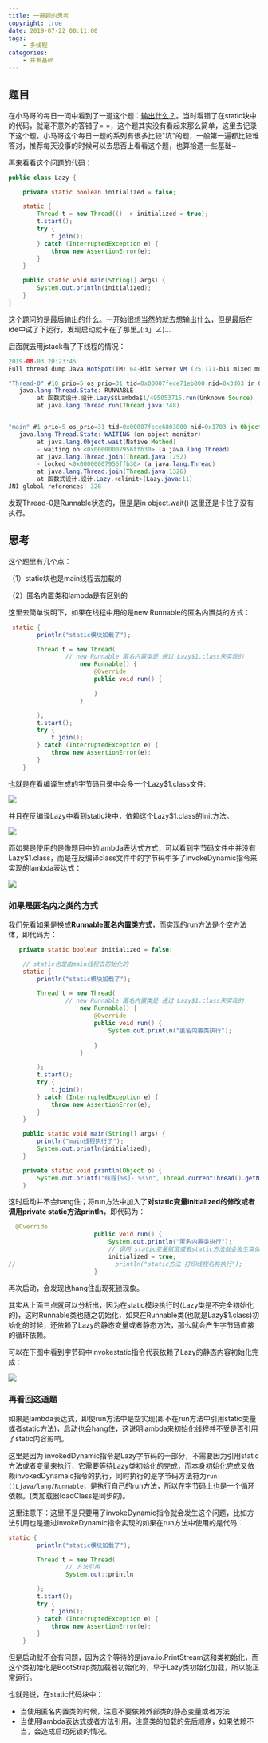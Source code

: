 ```yaml
---
title: 一道题的思考
copyright: true
date: 2019-07-22 00:11:08
tags:
	- 多线程
categories:
	- 并发基础
---
```


## 题目

在小马哥的每日一问中看到了一道这个题：[输出什么？](https://segmentfault.com/n/1330000019799723)。当时看错了在static块中的代码，就毫不意外的答错了= =，这个题其实没有看起来那么简单，这里去记录下这个题。小马哥这个每日一题的系列有很多比较"坑"的题，一般第一遍都比较难答对，推荐每天没事的时候可以去思否上看看这个题，也算拾遗一些基础~

<!-- more -->

再来看看这个问题的代码：

```java
public class Lazy {

    private static boolean initialized = false;

    static {
        Thread t = new Thread(() -> initialized = true);
        t.start();
        try {
            t.join();
        } catch (InterruptedException e) {
            throw new AssertionError(e);
        }
    }

    public static void main(String[] args) {
        System.out.println(initialized);
    }
}
```

这个题问的是最后输出的什么。一开始很想当然的就去想输出什么，但是最后在ide中试了下运行，发现启动就卡在了那里_(:з」∠)… 

后面就去用jstack看了下线程的情况：

```java
2019-08-03 20:23:45
Full thread dump Java HotSpot(TM) 64-Bit Server VM (25.171-b11 mixed mode):

"Thread-0" #10 prio=5 os_prio=31 tid=0x00007fece71eb800 nid=0x3d03 in Object.wait() [0x0000700005bbb000]
   java.lang.Thread.State: RUNNABLE
        at 函数式设计.设计.Lazy$$Lambda$1/495053715.run(Unknown Source)
        at java.lang.Thread.run(Thread.java:748)


"main" #1 prio=5 os_prio=31 tid=0x00007fece6803800 nid=0x1703 in Object.wait() [0x0000700004c8e000]
   java.lang.Thread.State: WAITING (on object monitor)
        at java.lang.Object.wait(Native Method)
        - waiting on <0x00000007956ffb30> (a java.lang.Thread)
        at java.lang.Thread.join(Thread.java:1252)
        - locked <0x00000007956ffb30> (a java.lang.Thread)
        at java.lang.Thread.join(Thread.java:1326)
        at 函数式设计.设计.Lazy.<clinit>(Lazy.java:11)
JNI global references: 320

```

发现Thread-0是Runnable状态的，但是是in object.wait() 这里还是卡住了没有执行。

## 思考

这个题里有几个点：

（1）static块也是main线程去加载的

（2）匿名内置类和lambda是有区别的

这里去简单说明下，如果在线程中用的是new Runnable的匿名内置类的方式：

```java
 static {
        println("static模块加载了");

        Thread t = new Thread(
                // new Runnable 匿名内置类是 通过 Lazy$1.class来实现的
                    new Runnable() {
                        @Override
                        public void run() {

                        }
                    }

        );
        t.start();
        try {
            t.join();
        } catch (InterruptedException e) {
            throw new AssertionError(e);
        }
    }
```



也就是在看编译生成的字节码目录中会多一个Lazy$1.class文件:

![](https://zlj1217-blog-image.oss-cn-hongkong.aliyuncs.com/Lazy%241.png)

并且在反编译Lazy中看到static块中，依赖这个Lazy$1.class的init方法。

![](https://zlj1217-blog-image.oss-cn-hongkong.aliyuncs.com/Lazy%241%23init.png)

而如果是使用的是像题目中的lambda表达式方式，可以看到字节码文件中并没有Lazy$1.class，而是在反编译class文件中的字节码中多了invokeDynamic指令来实现的lambda表达式：

![](https://zlj1217-blog-image.oss-cn-hongkong.aliyuncs.com/invokedDynamic.png)

### 如果是匿名内之类的方式

我们先看如果是换成**Runnable匿名内置类方式**，而实现的run方法是个空方法体，即代码为：

```java
   private static boolean initialized = false;

    // static也是由main线程去初始化的
    static {
        println("static模块加载了");

        Thread t = new Thread(
                // new Runnable 匿名内置类是 通过 Lazy$1.class来实现的
                    new Runnable() {
                        @Override
                        public void run() {
                            System.out.println("匿名内置类执行");
                           
                        }
                    }

        );
        t.start();
        try {
            t.join();
        } catch (InterruptedException e) {
            throw new AssertionError(e);
        }
    }

    public static void main(String[] args) {
        println("main线程执行了");
        System.out.println(initialized);
    }

    private static void println(Object o) {
        System.out.printf("线程[%s]- %s\n", Thread.currentThread().getName(), o);
    }
```

这时启动并不会hang住；将run方法中加入了**对static变量initialized的修改或者调用private static方法println**，即代码为：

```java
  @Override
                        public void run() {
                            System.out.println("匿名内置类执行");
                            // 调用 static变量赋值或者static方法就会发生类似于死锁的现象 因为静态变量算这个类的一部分
                            initialized = true;
//                            println("static方法 打印线程名称执行");
                        }
```

再次启动，会发现也hang住出现死锁现象。

其实从上面三点就可以分析出，因为在static模块执行时(Lazy类是不完全初始化的)，这时Runnable类也随之初始化，如果在Runnable类(也就是Lazy$1.class)初始化的时候，还依赖了Lazy的静态变量或者静态方法，那么就会产生字节码直接的循环依赖。

可以在下图中看到字节码中invokestatic指令代表依赖了Lazy的静态内容初始化完成：

![](https://zlj1217-blog-image.oss-cn-hongkong.aliyuncs.com/Lazy%241%E4%BE%9D%E8%B5%96Lazy.png)

### 再看回这道题

如果是lambda表达式，即使run方法中是空实现(即不在run方法中引用static变量或者static方法)，启动也会hang住，这说明lambda来初始化线程并不受是否引用了static内容影响。

这里是因为 invokedDynamic指令是Lazy字节码的一部分，不需要因为引用static方法或者变量来执行，它需要等待Lazy类初始化的完成，而本身初始化完成又依赖invokedDynamaic指令的执行，同时执行的是字节码方法符为`run:()Ljava/lang/Runnable`，是执行自己的run方法，所以在字节码上也是一个循环依赖。(类加载器loadClass是同步的)。

这里注意下：这里不是只要用了invokeDynamic指令就会发生这个问题，比如方法引用也是通过invokeDynamic指令实现的如果在run方法中使用的是代码：

```java
static {
        println("static模块加载了");

        Thread t = new Thread(
                // 方法引用
                System.out::println

        );
        t.start();
        try {
            t.join();
        } catch (InterruptedException e) {
            throw new AssertionError(e);
        }
    }
```

但是启动就不会有问题，因为这个等待的是java.io.PrintStream这和类初始化，而这个类初始化是BootStrap类加载器初始化的，早于Lazy类初始化加载，所以能正常运行。

也就是说，在static代码块中：

- 当使用匿名内置类的时候，注意不要依赖外部类的静态变量或者方法
- 当使用lambda表达式或者方法引用，注意类的加载的先后顺序，如果依赖不当，会造成启动死锁的情况。